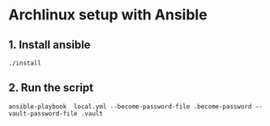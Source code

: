 # Archlinux setup with Ansible


## 1. Install ansible
```
./install
```

## 2. Run the script
```
ansible-playbook  local.yml --become-password-file .become-password --vault-password-file .vault
```
